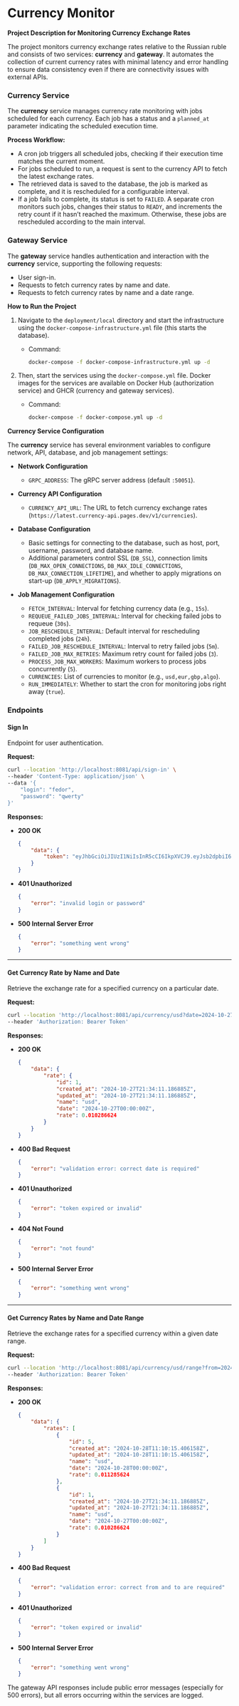 # Currency Monitor
**Project Description for Monitoring Currency Exchange Rates**

The project monitors currency exchange rates relative to the Russian ruble and consists of two services: **currency** and **gateway**.
It automates the collection of current currency rates with minimal latency and error handling to ensure data consistency even if there are connectivity issues with external APIs.

### Currency Service
The **currency** service manages currency rate monitoring with jobs scheduled for each currency. Each job has a status and a `planned_at` parameter indicating the scheduled execution time.

**Process Workflow:**
- A cron job triggers all scheduled jobs, checking if their execution time matches the current moment.
- For jobs scheduled to run, a request is sent to the currency API to fetch the latest exchange rates.
- The retrieved data is saved to the database, the job is marked as complete, and it is rescheduled for a configurable interval.
- If a job fails to complete, its status is set to `FAILED`. A separate cron monitors such jobs, changes their status to `READY`, and increments the retry count if it hasn’t reached the maximum. Otherwise, these jobs are rescheduled according to the main interval.

### Gateway Service
The **gateway** service handles authentication and interaction with the **currency** service, supporting the following requests:
- User sign-in.
- Requests to fetch currency rates by name and date.
- Requests to fetch currency rates by name and a date range.

**How to Run the Project**

1. Navigate to the `deployment/local` directory and start the infrastructure using the `docker-compose-infrastructure.yml` file (this starts the database).
    - Command:
      ```bash
      docker-compose -f docker-compose-infrastructure.yml up -d
      ```

2. Then, start the services using the `docker-compose.yml` file. Docker images for the services are available on Docker Hub (authorization service) and GHCR (currency and gateway services).
    - Command:
      ```bash
      docker-compose -f docker-compose.yml up -d
      ```
**Currency Service Configuration**

The **currency** service has several environment variables to configure network, API, database, and job management settings:

- **Network Configuration**
    - `GRPC_ADDRESS`: The gRPC server address (default `:50051`).

- **Currency API Configuration**
    - `CURRENCY_API_URL`: The URL to fetch currency exchange rates (`https://latest.currency-api.pages.dev/v1/currencies`).

- **Database Configuration**
    - Basic settings for connecting to the database, such as host, port, username, password, and database name.
    - Additional parameters control SSL (`DB_SSL`), connection limits (`DB_MAX_OPEN_CONNECTIONS`, `DB_MAX_IDLE_CONNECTIONS`, `DB_MAX_CONNECTION_LIFETIME`), and whether to apply migrations on start-up (`DB_APPLY_MIGRATIONS`).

- **Job Management Configuration**
    - `FETCH_INTERVAL`: Interval for fetching currency data (e.g., `15s`).
    - `REQUEUE_FAILED_JOBS_INTERVAL`: Interval for checking failed jobs to requeue (`30s`).
    - `JOB_RESCHEDULE_INTERVAL`: Default interval for rescheduling completed jobs (`24h`).
    - `FAILED_JOB_RESCHEDULE_INTERVAL`: Interval to retry failed jobs (`5m`).
    - `FAILED_JOB_MAX_RETRIES`: Maximum retry count for failed jobs (`3`).
    - `PROCESS_JOB_MAX_WORKERS`: Maximum workers to process jobs concurrently (`5`).
    - `CURRENCIES`: List of currencies to monitor (e.g., `usd,eur,gbp,algo`).
    - `RUN_IMMEDIATELY`: Whether to start the cron for monitoring jobs right away (`true`).

### Endpoints

#### Sign In
Endpoint for user authentication.

**Request:**
```bash
curl --location 'http://localhost:8081/api/sign-in' \
--header 'Content-Type: application/json' \
--data '{
    "login": "fedor",
    "password": "qwerty"
}'
```

**Responses:**
- **200 OK**
  ```json
  {
      "data": {
          "token": "eyJhbGciOiJIUzI1NiIsInR5cCI6IkpXVCJ9.eyJsb2dpbiI6ImZlZG9yIiwiZXhwIjoxNzMwMTEzNDAxfQ.ReSuNOfdW4byfSlOrg7yy6w1MLZB6BMqPzMwhLe0V14"
      }
  }
  ```
- **401 Unauthorized**
  ```json
  {
      "error": "invalid login or password"
  }
  ```
- **500 Internal Server Error**
  ```json
  {
      "error": "something went wrong"
  }
  ```

---

#### Get Currency Rate by Name and Date
Retrieve the exchange rate for a specified currency on a particular date.

**Request:**
```bash
curl --location 'http://localhost:8081/api/currency/usd?date=2024-10-27' \
--header 'Authorization: Bearer Token'
```

**Responses:**
- **200 OK**
  ```json
  {
      "data": {
          "rate": {
              "id": 1,
              "created_at": "2024-10-27T21:34:11.186885Z",
              "updated_at": "2024-10-27T21:34:11.186885Z",
              "name": "usd",
              "date": "2024-10-27T00:00:00Z",
              "rate": 0.010286624
          }
      }
  }
  ```
- **400 Bad Request**
  ```json
  {
      "error": "validation error: correct date is required"
  }
  ```
- **401 Unauthorized**
  ```json
  {
      "error": "token expired or invalid"
  }
  ```
- **404 Not Found**
  ```json
  {
      "error": "not found"
  }
  ```
- **500 Internal Server Error**
  ```json
  {
      "error": "something went wrong"
  }
  ```

---

#### Get Currency Rates by Name and Date Range
Retrieve the exchange rates for a specified currency within a given date range.

**Request:**
```bash
curl --location 'http://localhost:8081/api/currency/usd/range?from=2024-10-11&to=2024-10-28' \
--header 'Authorization: Bearer Token'
```

**Responses:**
- **200 OK**
  ```json
  {
      "data": {
          "rates": [
              {
                  "id": 5,
                  "created_at": "2024-10-28T11:10:15.406158Z",
                  "updated_at": "2024-10-28T11:10:15.406158Z",
                  "name": "usd",
                  "date": "2024-10-28T00:00:00Z",
                  "rate": 0.011285624
              },
              {
                  "id": 1,
                  "created_at": "2024-10-27T21:34:11.186885Z",
                  "updated_at": "2024-10-27T21:34:11.186885Z",
                  "name": "usd",
                  "date": "2024-10-27T00:00:00Z",
                  "rate": 0.010286624
              }
          ]
      }
  }
  ```
- **400 Bad Request**
  ```json
  {
      "error": "validation error: correct from and to are required"
  }
  ```
- **401 Unauthorized**
  ```json
  {
      "error": "token expired or invalid"
  }
  ```
- **500 Internal Server Error**
  ```json
  {
      "error": "something went wrong"
  }
  ```

The gateway API responses include public error messages (especially for 500 errors), but all errors occurring within the services are logged.